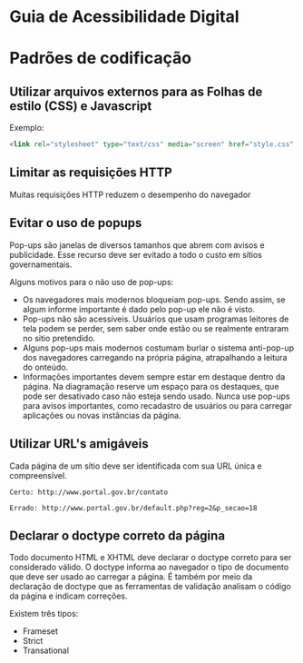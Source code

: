 # Guia de Acessibilidade Digital

# Padrões de codificação

## Utilizar arquivos externos para as Folhas de estilo (CSS) e Javascript

Exemplo:

```html
<link rel="stylesheet" type="text/css" media="screen" href="style.css" />
```

## Limitar as requisições HTTP

Muitas requisições HTTP reduzem o desempenho do navegador

## Evitar o uso de popups

Pop-ups são janelas de diversos tamanhos que abrem com avisos e publicidade. Esse recurso deve ser evitado a todo o custo em sítios governamentais.

Alguns motivos para o não uso de pop-ups:

- Os navegadores mais modernos bloqueiam pop-ups. Sendo assim, se algum informe importante é dado pelo pop-up ele não é visto.
- Pop-ups não são acessíveis. Usuários que usam programas leitores de tela podem se perder, sem saber onde estão ou se realmente entraram no sitio pretendido.
- Alguns pop-ups mais modernos costumam burlar o sistema anti-pop-up dos navegadores carregando na própria página, atrapalhando a leitura do onteúdo.
- Informações importantes devem sempre estar em destaque dentro da página. Na diagramação reserve um espaço para os destaques, que pode ser desativado caso não esteja sendo usado. Nunca use pop-ups para avisos importantes, como recadastro de usuários ou para carregar aplicações ou novas instâncias da página.

## Utilizar URL's amigáveis

Cada página de um sítio deve ser identificada com sua URL única e compreensível.

```
Certo: http://www.portal.gov.br/contato

Errado: http://www.portal.gov.br/default.php?reg=2&p_secao=18
```

## Declarar o doctype correto da página

Todo documento HTML e XHTML deve declarar o doctype correto para ser considerado válido. O doctype informa ao navegador o tipo de documento que deve ser usado ao carregar a página. É também por meio da declaração de doctype que as ferramentas de validação analisam o código da página e indicam correções.

Existem três tipos: 

- Frameset
- Strict
- Transational
